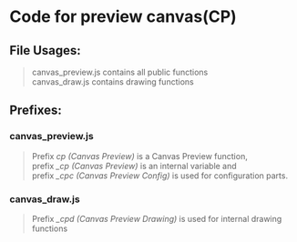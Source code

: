 # Code for preview canvas(CP)

## File Usages:
> canvas_preview.js contains all public functions  
> canvas_draw.js contains drawing functions  

## Prefixes:

### canvas_preview.js
> Prefix *cp (Canvas Preview)* is a Canvas Preview function,     
> prefix *_cp (Canvas Preview)* is an internal variable and    
> prefix *_cpc (Canvas Preview Config)* is used for configuration parts.
### canvas_draw.js
> Prefix *_cpd (Canvas Preview Drawing)* is used for internal drawing functions
